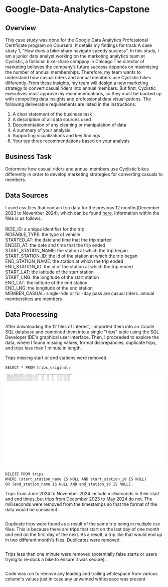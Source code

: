 # Google-Data-Analytics-Capstone

## Overview

This case study was done for the Google Data Analytics Professional Certificate program on Coursera. It details my findings for track A case study 1, "How does a bike-share navigate speedy success". In this study, I am a junior data analyst working on the marketing analytics team at Cyclistic, a fictional bike-share company in Chicago.The director of marketing believes the company’s future success depends on maximizing the number of annual memberships. Therefore, my team wants to understand how casual riders and annual members use Cyclistic bikes differently. From these insights, my team will design a new marketing strategy to convert casual riders into annual
members. But first, Cyclistic executives must approve my recommendations, so they must be backed up with compelling data insights and professional data visualizations. The following deliverable requirements are listed in the instructions:

1. A clear statement of the business task
2. A description of all data sources used
3. Documentation of any cleaning or manipulation of data
4. A summary of your analysis
5. Supporting visualizations and key findings
6. Your top three recommendations based on your analysis


## Business Task

Determine how casual riders and annual members use Cyclistic bikes differently in order to develop marketing strategies for converting casuals to members.

## Data Sources

I used csv files that contain trip data for the previous 12 months(December 2023 to November 2024), which can be found [here](https://divvy-tripdata.s3.amazonaws.com/index.html). Information within the files is as follows: <br /> <br />
RIDE_ID: a unique identifier for the trip <br />
RIDEABLE_TYPE: the type of vehicle <br />
STARTED_AT: the date and time that the trip started <br />
ENDED_AT: the date and time that the trip ended <br />
START_STATION_NAME: the station at which the trip began <br />
START_STATION_ID: the id of the station at which the trip began <br />
END_STATION_NAME: the station at which the trip ended <br />
END_STATION_ID: the id of the station at which the trip ended <br />
START_LAT: the latitude of the start station <br />
START_LNG: the longitude of the start station <br />
END_LAT: the latitude of the end station <br />
END_LNG: the longitude of the end station <br />
MEMBER_CASUAL: single-ride or full-day pass are casual riders. annual memberships are members

## Data Processing

After downloading the 12 files of interest, I imported them into an Oracle SQL database and combined them into a single "trips" table using the SQL Developer IDE's graphical user interface. Then, I proceeded to explore the data, where I found missing values, format discrepancies,
duplicate trips, and trips less than 1 minute in length.

Trips missing start or end stations were removed.

```
SELECT * FROM trips_original;
```
![alt text](/null_stations.png)
```
DELETE FROM trips
WHERE (start_station_name IS NULL AND start_station_id IS NULL) 
OR (end_station_name IS NULL AND end_station_id IS NULL);
```

Trips from June 2024 to November 2024 include milliseconds in their start and end times, but trips from December 2023 to May 2024 do not. The milliseconds were removed from the timestamps so that the format of the data would be consistent.

```
```

Duplicate trips were found as a result of the same trip being in multiple csv files. This is because there are trips that start on the last day of one month and end on the first day of the next. As a result, a trip like that would end up in two different month's files. Duplicates were removed. 

```
```

Trips less than one minute were removed (potentially false starts or users trying to re-dock a bike to ensure it was secure). 

```
```

Code was run to remove any leading and trailing whitespace from various column's values just in case any unwanted whitespace was present

```
```



